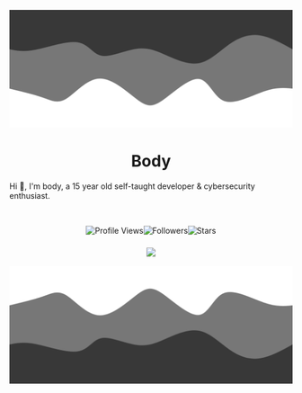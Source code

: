 ![header](assets/header.png)

<h1 align="center">Body</h1>
<p>
  Hi 👋, I'm body, a 15 year old self-taught developer & cybersecurity enthusiast.
</p>
<br>
<div align="center">
  <p>
    <div style="display: flex; justify-content: center; align-items: center;">
      <img height="25" src="https://api.visitorbadge.io/api/VisitorHit?user=Body-Alhoha&countColor=%23000000" alt="Profile Views"/>
      <img height="25" src="https://img.shields.io/github/followers/Body-Alhoha?color=000000&style=for-the-badge&logo=github&label=Followers" alt="Followers"/>
      <img height="25" src="https://img.shields.io/github/stars/Body-Alhoha?color=000000&style=for-the-badge&logo=github&label=Stars" alt="Stars"/>
    </div>
  </p>
</div>

<p align="center">
  <img src="https://github-readme-stats.vercel.app/api/?username=Body-Alhoha&title_color=000000&text_color=9f9f9f&show_icons=true&bg_color=00000000&hide_border=true&icon_color=000000&hide_title=true&count_private=false" />
</p>

![header](assets/footer.png)
